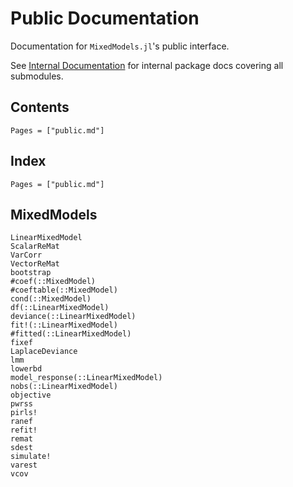 # Public Documentation

Documentation for `MixedModels.jl`'s public interface.

See [Internal Documentation](@ref) for internal package docs covering all submodules.

## Contents

```@contents
Pages = ["public.md"]
```

## Index

```@index
Pages = ["public.md"]
```

## MixedModels

```@docs
LinearMixedModel
ScalarReMat
VarCorr
VectorReMat
bootstrap
#coef(::MixedModel)
#coeftable(::MixedModel)
cond(::MixedModel)
df(::LinearMixedModel)
deviance(::LinearMixedModel)
fit!(::LinearMixedModel)
#fitted(::LinearMixedModel)
fixef
LaplaceDeviance
lmm
lowerbd
model_response(::LinearMixedModel)
nobs(::LinearMixedModel)
objective
pwrss
pirls!
ranef
refit!
remat
sdest
simulate!
varest
vcov
```
